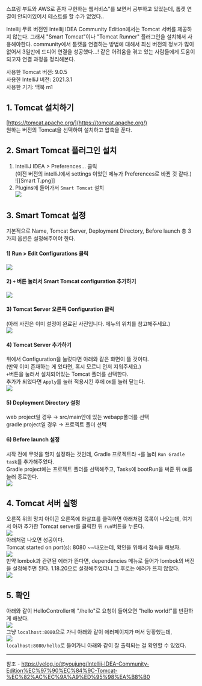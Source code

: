 스프링 부트와 AWS로 혼자 구현하는 웹서비스"를 보면서 공부하고 있었는데, 톰캣 연결이 안되어있어서 테스트를 할 수가 없었다..

Intellij 무료 버전인 Intellij IDEA Community Edition에서는 Tomcat 서버를 제공하지 않는다. 그래서 "Smart Tomcat"이나 "Tomcat Runner" 플러그인을 설치해서 사용해야한다. community에서 톰캣을 연결하는 방법에 대해서 최신 버전의 정보가 많이 없어서 3일만에 드디어 연결을 성공했다...! 같은 어려움을 겪고 있는 사람들에게 도움이 되고자 연결 과정을 정리해본다.

사용한 Tomcat 버전: 9.0.5  
사용한 IntelliJ 버전: 2021.3.1  
사용한 기기: 맥북 m1

## 1. Tomcat 설치하기

[https://tomcat.apache.org/](https://tomcat.apache.org/)  
원하는 버전의 Tomcat을 선택하여 설치하고 압축을 푼다.

## 2. Smart Tomcat 플러그인 설치

1) IntelliJ IDEA > Preferences... 클릭  
(이전 버전의 intelliJ에서 settings 이었던 메뉴가 Preferences로 바뀐 것 같다.)  
![[Smart T.png]]
2) Plugins에 들어가서 `Smart Tomcat` 설치  
![](https://velog.velcdn.com/images%2Fyoujung%2Fpost%2Ff8299646-fd4b-4a3e-89bd-b646e7ea3bf3%2FScreen%20Shot%202022-01-31%20at%205.59.13%20PM.png)

## 3. Smart Tomcat 설정

기본적으로 Name, Tomcat Server, Deployment Directory, Before launch 총 3가지 옵션은 설정해주어야 한다.

#### 1) Run > Edit Configurations 클릭

![](https://velog.velcdn.com/images%2Fyoujung%2Fpost%2F455e8c75-3514-44fa-8624-f125d95666b8%2FScreen%20Shot%202022-01-31%20at%206.00.38%20PM.png)

#### 2) `+` 버튼 눌러서 Smart Tomcat configuration 추가하기

![](https://velog.velcdn.com/images%2Fyoujung%2Fpost%2F79c03fc8-ae03-41e5-b04b-cacd79046250%2FScreen%20Shot%202022-01-31%20at%206.02.05%20PM.png)

#### 3) Tomcat Server 오른쪽 Configuration 클릭

(아래 사진은 이미 설정이 완료된 사진입니다. 메뉴의 위치를 참고해주세요.)  
![](https://velog.velcdn.com/images%2Fyoujung%2Fpost%2Fb6b0c227-a15c-4044-a851-f69aea74c613%2FScreen%20Shot%202022-01-31%20at%206.03.20%20PM.png)

#### 4) Tomcat Server 추가하기

위에서 Configuration을 눌렀다면 아래와 같은 화면이 뜰 것이다.  
(만약 이미 존재하는 게 있다면, 혹시 모르니 먼저 지워주세요.)  
`+`버튼을 눌러서 설치되어있는 Tomcat 폴더를 선택한다.  
추가가 되었다면 `Apply`를 눌러 적용시킨 후에 `OK`를 눌러 닫는다.  
![](https://velog.velcdn.com/images%2Fyoujung%2Fpost%2F8711944e-1426-47b0-9525-67c1ba29217c%2FScreen%20Shot%202022-01-31%20at%206.05.40%20PM.png)

#### 5) Deployment Directory 설정

web project일 경우 → src/main안에 있는 webapp폴더를 선택  
gradle project일 경우 → 프로젝트 폴더 선택

#### 6) Before launch 설정

시작 전에 무엇을 할지 설정하는 것인데, Gradle 프로젝트라 `+`를 눌러 `Run Gradle task`를 추가해주었다.  
Gradle project에는 프로젝트 폴더를 선택해주고, Tasks에 bootRun을 써준 뒤 `OK`를 눌러 종료한다.  
![](https://velog.velcdn.com/images%2Fyoujung%2Fpost%2Fcfa041a2-eadb-4d08-8a03-991c027e5bf2%2FScreen%20Shot%202022-01-31%20at%206.23.06%20PM.png)

## 4. Tomcat 서버 실행

오른쪽 위의 망치 아이콘 오른쪽에 화살표를 클릭하면 아래처럼 목록이 나오는데, 여기서 아까 추가한 Tomcat server를 클릭한 뒤 `run`버튼을 누른다.  
![](https://velog.velcdn.com/images%2Fyoujung%2Fpost%2F336a816e-785e-4c0d-96bb-71caacd7f079%2FScreen%20Shot%202022-01-31%20at%206.26.09%20PM.png)  
아래처럼 나오면 성공이다.  
Tomcat started on port(s): 8080 ~~나오는데, 확인을 위해서 접속을 해보자.  
![](https://velog.velcdn.com/images%2Fyoujung%2Fpost%2Fca231802-c144-488d-9098-99432c424b69%2FScreen%20Shot%202022-01-31%20at%206.29.01%20PM.png)  
만약 lombok과 관련된 에러가 뜬다면, dependencies 메뉴로 들어가 lombok의 버전을 설정해주면 된다. 1.18.20으로 설정해주었더니 그 후로는 에러가 뜨지 않았다.  
![](https://velog.velcdn.com/images%2Fyoujung%2Fpost%2Fe6f3b16e-4bad-4f96-8007-c5fdca821e6a%2FScreen%20Shot%202022-01-31%20at%206.30.32%20PM.png)

## 5. 확인

아래와 같이 HelloController에 "/hello"로 요청이 들어오면 "hello world!"를 반환하게 해놨다.  
![](https://velog.velcdn.com/images%2Fyoujung%2Fpost%2Fb250d738-a1ff-4850-95b9-59d06b10d71b%2FScreen%20Shot%202022-01-31%20at%206.34.31%20PM.png)  
그냥 `localhost:8080`으로 가니 아래와 같이 에러페이지가 떠서 당황했는데,  
![](https://velog.velcdn.com/images%2Fyoujung%2Fpost%2F1088477c-c770-43af-9b1f-1afcc552253c%2FScreen%20Shot%202022-01-31%20at%206.37.14%20PM.png)  
`localhost:8080/hello`로 들어가니 아래와 같이 잘 출력되는 걸 확인할 수 있었다.






---
참조 - https://velog.io/@youjung/Intellij-IDEA-Community-Edition%EC%97%90%EC%84%9C-Tomcat-%EC%82%AC%EC%9A%A9%ED%95%98%EA%B8%B0